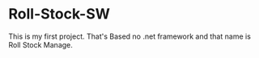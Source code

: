 # Roll-Stock-SW
This is my first project. That's Based no .net framework and that name is Roll Stock Manage.
